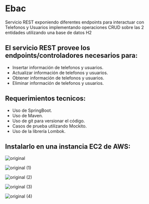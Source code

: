 # Ebac
Servicio REST exponiendo diferentes endpoints para interactuar con Telefonos y Usuarios implementando operaciones CRUD sobre las 2 entidades utilizando una base de datos H2

## El servicio REST provee los endpoints/controladores necesarios para:

- Insertar información de telefonos y usuarios.
- Actualizar información de telefonos y usuarios.
- Obtener información de telefonos y usuarios.
- Eliminar información de telefonos y usuarios.

## Requerimientos tecnicos:
- Uso de SpringBoot.
- Uso de Maven.
- Uso de git para versionar el código.
- Casos de prueba utilizando Mockito.
- Uso de la librería Lombok.
  
## Instalarlo en una instancia EC2 de AWS:

![original](https://github.com/user-attachments/assets/fa1115a4-1be0-4403-a25d-eeb1f6b12408)

![original (1)](https://github.com/user-attachments/assets/10f34e79-c27b-422e-bec6-3c95a2aa3263)

![original (2)](https://github.com/user-attachments/assets/53fdf71c-4e64-45b7-a76e-4584670892ad)

![original (3)](https://github.com/user-attachments/assets/69983f10-b6d2-4439-9ebe-42f0e8e11e0a)

![original (4)](https://github.com/user-attachments/assets/038a155a-c19a-4853-b2e7-9cf7bc91329f)

